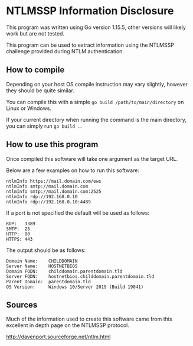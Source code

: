 # NTLMSSP Information Disclosure

This program was written using Go version 1.15.5, other versions will likely work but are not tested.

This program can be used to extract information using the NTLMSSP challenge provided during NTLM authentication.

## How to compile
Depending on your host OS compile instruction may vary slightly, however they should be quite similar.

You can compile this with a simple `go build /path/to/main/directory` on Linux or Windows.

If your current directory when running the command is the main directory, you can simply run `go build .`.


## How to use this program
Once compiled this software will take one argument as the target URL.

Below are a few examples on how to run this software:
```
ntlmInfo https://mail.domain.com/ews
ntlmInfo smtp://mail.domain.com
ntlmInfo smtp://mail.domain.com:2525
ntlmInfo rdp://192.168.0.10
ntlmInfo rdp://192.168.0.10:4489
```

If a port is not specified the default will be used as follows:
```
RDP:   3389
SMTP:  25
HTTP:  80
HTTPS: 443
```

The output should be as follows:
```
Domain Name:    CHILDDOMAIN
Server Name:    HOSTNETBIOS
Domain FQDN:    childdomain.parentdomain.tld
Server FQDN:    hostnetbios.childdomain.parentdomain.tld
Parent Domain:  parentdomain.tld
OS Version:     Windows 10/Server 2019 (Build 19041)
```

## Sources
Much of the information used to create this software came from this excellent in depth page on the NTLMSSP protocol.

http://davenport.sourceforge.net/ntlm.html
